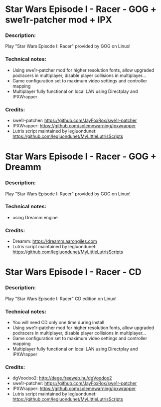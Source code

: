 # Star Wars Episode I - Racer - GOG + swe1r-patcher mod + IPX
### Description:
Play "Star Wars Episode I: Racer" provided by GOG on Linux!
### Technical notes:
- Using swe1r-patcher mod for higher resolution fonts, allow upgraded podracers in multiplayer, disable player collisions in multiplayer...
- Game configuration set to maximum video settings and controller mapping
- Multiplayer fully functional on local LAN using Directplay and IPXWrapper
### Credits:
- swe1r-patcher: https://github.com/JayFoxRox/swe1r-patcher
- IPXWrapper: https://github.com/solemnwarning/ipxwrapper
- Lutris script maintained by legluondunet: https://github.com/legluondunet/MyLittleLutrisScripts


# Star Wars Episode I - Racer - GOG +  Dreamm
### Description:
Play "Star Wars Episode I: Racer" provided by GOG on Linux!
### Technical notes:
- using Dreamm engine
### Credits:
- Dreamm: https://dreamm.aarongiles.com
- Lutris script maintained by legluondunet: https://github.com/legluondunet/MyLittleLutrisScripts


# Star Wars Episode I - Racer - CD
### Description:
Play "Star Wars Episode I: Racer" CD edition on Linux!
### Technical notes:
- You will need CD only one time during install
- Using swe1r-patcher mod for higher resolution fonts, allow upgraded podracers in multiplayer, disable player collisions in multiplayer...
- Game configuration set to maximum video settings and controller mapping
- Multiplayer fully functional on local LAN using Directplay and IPXWrapper
### Credits:
- dgVoodoo2: http://dege.freeweb.hu/dgVoodoo2
- swe1r-patcher: https://github.com/JayFoxRox/swe1r-patcher
- IPXWrapper: https://github.com/solemnwarning/ipxwrapper
- Lutris script maintained by legluondunet: https://github.com/legluondunet/MyLittleLutrisScripts
